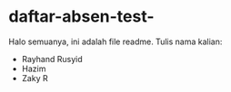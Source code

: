 # daftar-absen-test-
Halo semuanya, ini adalah file readme. Tulis nama kalian:
- Rayhand Rusyid
- Hazim
- Zaky R
